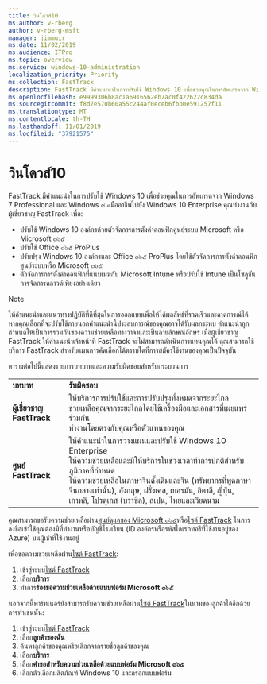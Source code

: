 ```yaml
---
title: วินโดวส์10
ms.author: v-rberg
author: v-rberg-msft
manager: jimmuir
ms.date: 11/02/2019
ms.audience: ITPro
ms.topic: overview
ms.service: windows-10-administration
localization_priority: Priority
ms.collection: FastTrack
description: FastTrack มีคำแนะนำในการปรับใช้ Windows 10 เพื่อช่วยคุณในการอัพเกรดจาก Windows 7 Professional และ Windows ๘.๑มืออาชีพไปยัง Windows 10 Enterprise
ms.openlocfilehash: e9999306b8ac1a6916562eb7ac0f422622c834da
ms.sourcegitcommit: f8d7e570b60a55c244af0eceb6fbb0e591257f11
ms.translationtype: MT
ms.contentlocale: th-TH
ms.lasthandoff: 11/01/2019
ms.locfileid: "37921575"
---
```

# <a name="windows-10"></a>วินโดวส์10

FastTrack มีคำแนะนำในการปรับใช้ Windows 10 เพื่อช่วยคุณในการอัพเกรดจาก Windows 7 Professional และ Windows ๘.๑มืออาชีพไปยัง Windows 10 Enterprise คุณทำงานกับผู้เชี่ยวชาญ FastTrack เพื่อ:

- ปรับใช้ Windows 10 องค์กรด้วยตัวจัดการการตั้งค่าคอนฟิกศูนย์ระบบ Microsoft หรือ Microsoft ๓๖๕
- ปรับใช้ Office ๓๖๕ ProPlus 
- ปรับปรุง Windows 10 องค์กรและ Office ๓๖๕ ProPlus โดยใช้ตัวจัดการการตั้งค่าคอนฟิกศูนย์ระบบหรือ Microsoft ๓๖๕
- ตัวจัดการการตั้งค่าคอนฟิกที่แนบเมฆกับ Microsoft Intune หรือปรับใช้ Intune เป็นโซลูชันการจัดการคลาวด์เพียงอย่างเดียว
  
> [!NOTE]
> ให้คำแนะนำและแนวทางปฏิบัติที่ดีที่สุดในการออกแบบเพื่อให้ได้ผลลัพธ์ที่รวดเร็วและคาดการณ์ได้ หากคุณเลือกที่จะปรับใช้ภายนอกคำแนะนำนี้ประสบการณ์ของคุณอาจได้รับผลกระทบ คำแนะนำถูกกำหนดให้เป็นการรวมกันของความช่วยเหลือทางวาจาและเป็นลายลักษณ์อักษร เมื่อผู้เชี่ยวชาญ FastTrack ให้คำแนะนำเจ้าหน้าที่ FastTrack จะไม่สามารถดำเนินการแทนคุณได้ คุณสามารถใช้บริการ FastTrack สำหรับแผนการคัดเลือกได้ตราบใดที่การสมัครใช้งานของคุณเป็นปัจจุบัน  
    
ตารางต่อไปนี้แสดงรายการบทบาทและความรับผิดชอบสำหรับกระบวนการ

|||
|:-----|:-----|
|**บทบาท** <br/> |**รับผิดชอบ** <br/> |
|**ผู้เชี่ยวชาญ FastTrack** <br/> |ให้บริการการปรับใช้และการปรับปรุงทั้งหมดจากระยะไกล  <br/> ช่วยเหลือคุณจากระยะไกลโดยใช้เครื่องมือและเอกสารที่เผยแพร่ร่วมกัน <br/> ทำงานโดยตรงกับคุณหรือตัวแทนของคุณ|
|**ศูนย์ FastTrack**  <br/> |ให้คำแนะนำในการวางแผนและปรับใช้ Windows 10 Enterprise   <br/> ให้ความช่วยเหลือและมีให้บริการในช่วงเวลาทำการปกติสำหรับภูมิภาคที่กำหนด <br/> ให้ความช่วยเหลือในภาษาจีนดั้งเดิมและจีน (ทรัพยากรที่พูดภาษาจีนกลางเท่านั้น), อังกฤษ, ฝรั่งเศส, เยอรมัน, อิตาลี, ญี่ปุ่น, เกาหลี, โปรตุเกส (บราซิล), สเปน, ไทยและเวียดนาม|
 
คุณสามารถขอรับความช่วยเหลือผ่าน[ศูนย์ดูแลของ Microsoft ๓๖๕](https://go.microsoft.com/fwlink/?linkid=2032704)หรือ[ไซต์ FastTrack](https://go.microsoft.com/fwlink/?linkid=780698) ในการลงชื่อเข้าใช้คุณต้องมีที่ทำงานหรือบัญชีโรงเรียน (ID องค์กรหรือรหัสไดเรกทอรีที่ใช้งานอยู่ของ Azure) บนผู้เช่าที่ใช้งานอยู่ 

เพื่อขอความช่วยเหลือผ่าน[ไซต์ FastTrack](https://go.microsoft.com/fwlink/?linkid=780698): 
1.  เข้าสู่ระบบ[ไซต์ FastTrack](https://go.microsoft.com/fwlink/?linkid=780698) 
2.  เลือก**บริการ**
3.  ทำการ**ร้องขอความช่วยเหลือด้วยแบบฟอร์ม Microsoft ๓๖๕**
  
นอกจากนี้พาร์ทเนอร์ยังสามารถรับความช่วยเหลือผ่าน[ไซต์ FastTrack](https://go.microsoft.com/fwlink/?linkid=780698)ในนามของลูกค้าได้อีกด้วย การทำเช่นนั้น:
1.  เข้าสู่ระบบ[ไซต์ FastTrack](https://go.microsoft.com/fwlink/?linkid=780698) 
2.  เลือก**ลูกค้าของฉัน**
3.  ค้นหาลูกค้าของคุณหรือเลือกจากรายชื่อลูกค้าของคุณ
4.  เลือก**บริการ**
5.  เลือก**คำขอสำหรับความช่วยเหลือด้วยแบบฟอร์ม Microsoft ๓๖๕**
6.  เลือกตัวเลือกผลิตภัณฑ์ Windows 10 และกรอกแบบฟอร์ม
 